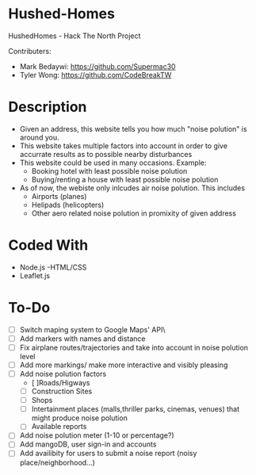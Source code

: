 # Hushed-Homes
HushedHomes - Hack The North Project

Contributers:
- Mark Bedaywi: https://github.com/Supermac30
- Tyler Wong: https://github.com/CodeBreakTW

# Description
- Given an address, this website tells you how much "noise polution" is around you.
- This website takes multiple factors into account in order to give accurrate results as to possible nearby disturbances
- This website could be used in many occasions. Example:
  - Booking hotel with least possible noise polution
  - Buying/renting a house with least possible noise polution
- As of now, the webiste only inlcudes air noise polution. This includes
  - Airports (planes)
  - Helipads (helicopters)
  - Other aero related noise polution in promixity of given address
# Coded With
- Node.js
 -HTML/CSS
- Leaflet.js
# To-Do
- [ ] Switch maping system to Google Maps' API\
- [ ] Add markers with names and distance
- [ ] Fix airplane routes/trajectories and take into account in noise polution level
- [ ] Add more markings/ make more interactive and visibly pleasing
- [ ] Add noise polution factors  
  - [ ]Roads/Higways
  - [ ] Construction Sites
  - [ ] Shops
  - [ ] Intertainment places (malls,thriller parks, cinemas, venues) that might produce noise polution
  - [ ] Available reports
- [ ] Add noise polution meter (1-10 or percentage?)
- [ ] Add mangoDB, user sign-in and accounts
- [ ] Add availibity for users to submit a noise report (noisy place/neighborhood...)
